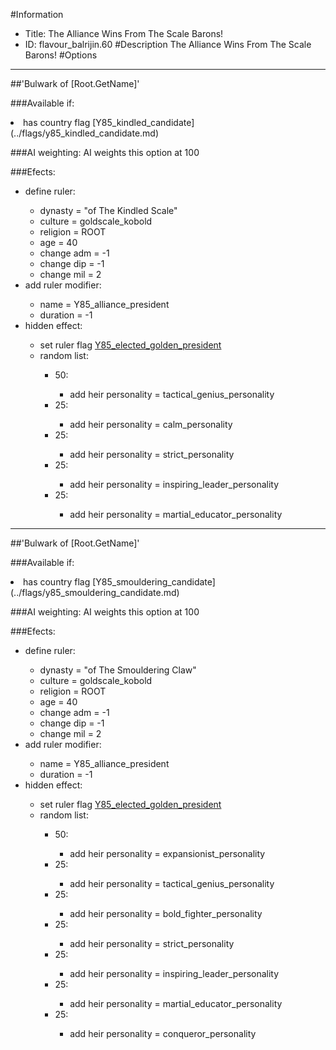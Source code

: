#Information
 - Title: The Alliance Wins From The Scale Barons!
 - ID: flavour_balrijin.60
#Description
The Alliance Wins From The Scale Barons!
#Options

___
##'Bulwark of [Root.GetName]'

###Available if:
<li>has country flag [Y85_kindled_candidate](../flags/y85_kindled_candidate.md)</li>

###AI weighting:
AI weights this option at 100


###Efects:<ul><li>define ruler:</li><ul><li>dynasty = "of The Kindled Scale"</li><li>culture = goldscale_kobold</li><li>religion = ROOT</li><li>age = 40</li><li>change adm = -1</li><li>change dip = -1</li><li>change mil = 2</li></ul><li>add ruler modifier:</li><ul><li>name = Y85_alliance_president</li><li>duration = -1</li></ul><li>hidden effect:</li><ul><li>set ruler flag [Y85_elected_golden_president](../flags/y85_elected_golden_president.md)</li><li>random list:</li><ul><li>50:</li><ul><li>add heir personality = tactical_genius_personality</li></ul><li>25:</li><ul><li>add heir personality = calm_personality</li></ul><li>25:</li><ul><li>add heir personality = strict_personality</li></ul><li>25:</li><ul><li>add heir personality = inspiring_leader_personality</li></ul><li>25:</li><ul><li>add heir personality = martial_educator_personality</li></ul></ul></ul></ul>

___
##'Bulwark of [Root.GetName]'

###Available if:
<li>has country flag [Y85_smouldering_candidate](../flags/y85_smouldering_candidate.md)</li>

###AI weighting:
AI weights this option at 100


###Efects:<ul><li>define ruler:</li><ul><li>dynasty = "of The Smouldering Claw"</li><li>culture = goldscale_kobold</li><li>religion = ROOT</li><li>age = 40</li><li>change adm = -1</li><li>change dip = -1</li><li>change mil = 2</li></ul><li>add ruler modifier:</li><ul><li>name = Y85_alliance_president</li><li>duration = -1</li></ul><li>hidden effect:</li><ul><li>set ruler flag [Y85_elected_golden_president](../flags/y85_elected_golden_president.md)</li><li>random list:</li><ul><li>50:</li><ul><li>add heir personality = expansionist_personality</li></ul><li>25:</li><ul><li>add heir personality = tactical_genius_personality</li></ul><li>25:</li><ul><li>add heir personality = bold_fighter_personality</li></ul><li>25:</li><ul><li>add heir personality = strict_personality</li></ul><li>25:</li><ul><li>add heir personality = inspiring_leader_personality</li></ul><li>25:</li><ul><li>add heir personality = martial_educator_personality</li></ul><li>25:</li><ul><li>add heir personality = conqueror_personality</li></ul></ul></ul></ul>
